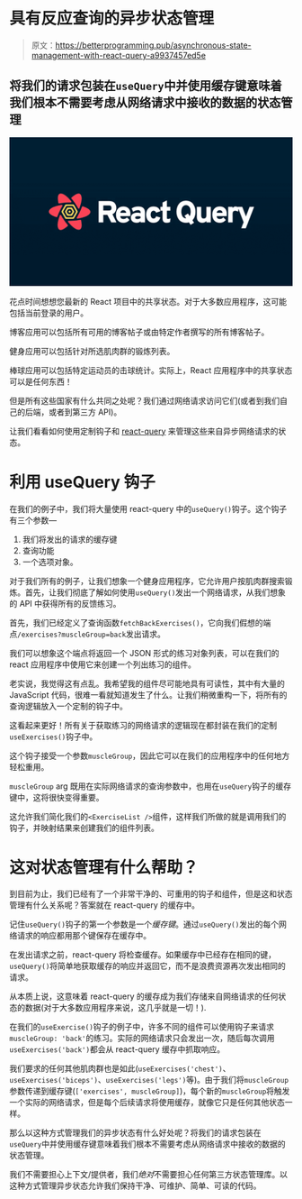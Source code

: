 # 具有反应查询的异步状态管理

> 原文：<https://betterprogramming.pub/asynchronous-state-management-with-react-query-a9937457ed5e>

## 将我们的请求包装在`useQuery`中并使用缓存键意味着我们根本不需要考虑从网络请求中接收的数据的状态管理

![](img/074c4ee113776c93f08e9ed821299a97.png)

花点时间想想您最新的 React 项目中的共享状态。对于大多数应用程序，这可能包括当前登录的用户。

博客应用可以包括所有可用的博客帖子或由特定作者撰写的所有博客帖子。

健身应用可以包括针对所选肌肉群的锻炼列表。

棒球应用可以包括特定运动员的击球统计。实际上，React 应用程序中的共享状态可以是任何东西！

但是所有这些国家有什么共同之处呢？我们通过网络请求访问它们(或者到我们自己的后端，或者到第三方 API)。

让我们看看如何使用定制钩子和 [react-query](https://react-query.tanstack.com/) 来管理这些来自异步网络请求的状态。

# 利用 useQuery 钩子

在我们的例子中，我们将大量使用 react-query 中的`useQuery()`钩子。这个钩子有三个参数—

1.  我们将发出的请求的缓存键
2.  查询功能
3.  一个选项对象。

对于我们所有的例子，让我们想象一个健身应用程序，它允许用户按肌肉群搜索锻炼。首先，让我们彻底了解如何使用`useQuery()`发出一个网络请求，从我们想象的 API 中获得所有的反馈练习。

首先，我们已经定义了查询函数`fetchBackExercises()`，它向我们假想的端点`/exercises?muscleGroup=back`发出请求。

我们可以想象这个端点将返回一个 JSON 形式的练习对象列表，可以在我们的 react 应用程序中使用它来创建一个列出练习的组件。

老实说，我觉得这有点乱。我希望我的组件尽可能地具有可读性，其中有大量的 JavaScript 代码，很难一看就知道发生了什么。让我们稍微重构一下，将所有的查询逻辑放入一个定制的钩子中。

这看起来更好！所有关于获取练习的网络请求的逻辑现在都封装在我们的定制`useExercises()`钩子中。

这个钩子接受一个参数`muscleGroup`，因此它可以在我们的应用程序中的任何地方轻松重用。

`muscleGroup` arg 既用在实际网络请求的查询参数中，也用在`useQuery`钩子的缓存键中，这将很快变得重要。

这允许我们简化我们的`<ExerciseList />`组件，这样我们所做的就是调用我们的钩子，并映射结果来创建我们的组件列表。

# 这对状态管理有什么帮助？

到目前为止，我们已经有了一个非常干净的、可重用的钩子和组件，但是这和状态管理有什么关系呢？答案就在 react-query 的缓存中。

记住`useQuery()`钩子的第一个参数是一个*缓存键*。通过`useQuery()`发出的每个网络请求的响应都用那个键保存在缓存中。

在发出请求之前，react-query 将检查缓存。如果缓存中已经存在相同的键，`useQuery()`将简单地获取缓存的响应并返回它，而不是浪费资源再次发出相同的请求。

从本质上说，这意味着 react-query 的缓存成为我们存储来自网络请求的任何状态的数据(对于大多数应用程序来说，这几乎就是一切！).

在我们的`useExercise()`钩子的例子中，许多不同的组件可以使用钩子来请求`muscleGroup: 'back'`的练习。实际的网络请求只会发出一次，随后每次调用`useExercises('back')`都会从 react-query 缓存中抓取响应。

我们要求的任何其他肌肉群也是如此(`useExercises('chest')`、`useExercises('biceps')`、`useExercises('legs')`等)。由于我们将`muscleGroup`参数传递到缓存键(`['exercises', muscleGroup]`)，每个新的`muscleGroup`将触发一个实际的网络请求，但是每个后续请求将使用缓存，就像它只是任何其他状态一样。

那么以这种方式管理我们的异步状态有什么好处呢？将我们的请求包装在`useQuery`中并使用缓存键意味着我们根本不需要考虑从网络请求中接收的数据的状态管理。

我们不需要担心上下文/提供者，我们*绝对*不需要担心任何第三方状态管理库。以这种方式管理异步状态允许我们保持干净、可维护、简单、可读的代码。